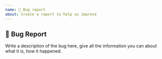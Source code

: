 ```yaml
---
name: 🐛 Bug report
about: Create a report to help us improve
---
```


## 🐛 Bug Report

Write a description of the bug here, give all the information you can about what it is, how it happened.

